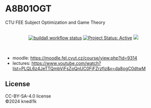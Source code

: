 # A8B01OGT

CTU FEE Subject Optimization and Game Theory

<div align="center">
  <br />
  <a href="https://github.com/knedl1k/A8B01OGT/actions/workflows/latex.yml"><img alt="buildall workflow status" src="https://github.com/knedl1k/A8B01OGT/actions/workflows/latex.yml/badge.svg" /></a>
  <a href="http://www.repostatus.org/#active" title="Project Status: Active – The project has reached a stable, usable state and is being actively developed."><img src="http://www.repostatus.org/badges/latest/active.svg" alt="Project Status: Active" /></a>
  <a href="https://creativecommons.org/licenses/by-sa/4.0/"><img src="https://img.shields.io/badge/License-CC_BY--SA_4.0-lightgrey.svg" /> <a/a>
</div>

<br />
<br />

- moodle: <https://moodle.fel.cvut.cz/course/view.php?id=9314>
- lectures: <https://www.youtube.com/watch?list=PLQL6z4JeTTQmbViFsZoQnUC0FjFZrzfjz&v=da8ogC0dtwM>

## License
CC-BY-SA-4.0 license\
©2024 knedl1k
